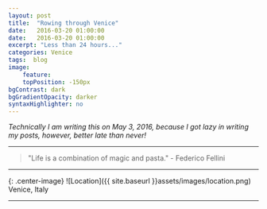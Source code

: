 ```yaml
---
layout: post
title:  "Rowing through Venice"
date:   2016-03-20 01:00:00
date:   2016-03-20 01:00:00
excerpt: "Less than 24 hours..."
categories: Venice
tags:  blog
image:
    feature: 
    topPosition: -150px
bgContrast: dark
bgGradientOpacity: darker
syntaxHighlighter: no
---
```


*Technically I am writing this on May 3, 2016, because I got lazy in writing my posts, however, better late than never!*



<hr>

<blockquote class="largeQuote">"Life is a combination of magic and pasta." - Federico Fellini</blockquote>

<hr>

{: .center-image}
![Location]({{ site.baseurl }}assets/images/location.png) Venice, Italy

<hr>
